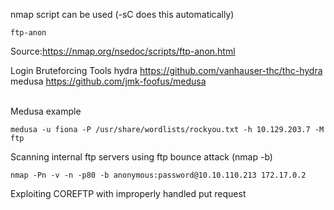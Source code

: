 nmap script can be used (-sC does this automatically)

```
ftp-anon
```
Source:https://nmap.org/nsedoc/scripts/ftp-anon.html

Login Bruteforcing Tools
	hydra
		https://github.com/vanhauser-thc/thc-hydra
	medusa
		https://github.com/jmk-foofus/medusa

\
Medusa example
```shell-session
medusa -u fiona -P /usr/share/wordlists/rockyou.txt -h 10.129.203.7 -M ftp
```


Scanning internal ftp servers using ftp bounce attack (nmap -b)
```shell-session
nmap -Pn -v -n -p80 -b anonymous:password@10.10.110.213 172.17.0.2
```


Exploiting COREFTP with improperly handled put request
